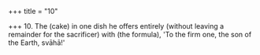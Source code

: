 +++
title = "10"

+++
10. The (cake) in one dish he offers entirely (without leaving a remainder for the sacrificer) with (the formula), 'To the firm one, the son of the Earth, svāhā!'
